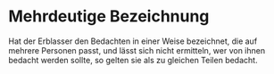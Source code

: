 # Mehrdeutige Bezeichnung

Hat der Erblasser den Bedachten in einer Weise bezeichnet, die auf mehrere Personen passt, und lässt sich nicht ermitteln, wer von ihnen bedacht werden sollte, so gelten sie als zu gleichen Teilen bedacht.